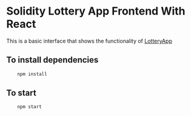 # Solidity Lottery App Frontend With React
This is a basic interface that shows the functionality of [LotteryApp](https://github.com/berfinbaybars/LotteryApp)

## To install dependencies
```bash
    npm install
```
## To start
```bash
    npm start
```
